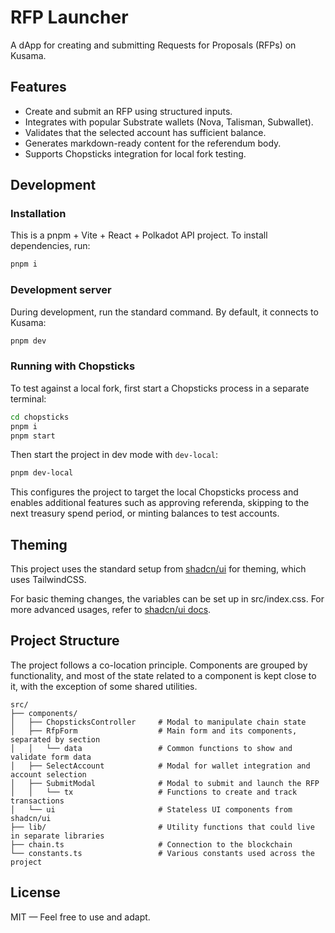 # RFP Launcher

A dApp for creating and submitting Requests for Proposals (RFPs) on Kusama.

## Features

- Create and submit an RFP using structured inputs.
- Integrates with popular Substrate wallets (Nova, Talisman, Subwallet).
- Validates that the selected account has sufficient balance.
- Generates markdown-ready content for the referendum body.
- Supports Chopsticks integration for local fork testing.

## Development

### Installation

This is a pnpm + Vite + React + Polkadot API project. To install dependencies, run:

```sh
pnpm i
```

### Development server

During development, run the standard command. By default, it connects to Kusama:

```sh
pnpm dev
```

### Running with Chopsticks

To test against a local fork, first start a Chopsticks process in a separate terminal:

```sh
cd chopsticks
pnpm i
pnpm start
```

Then start the project in dev mode with `dev-local`:

```sh
pnpm dev-local
```

This configures the project to target the local Chopsticks process and enables additional features such as approving referenda, skipping to the next treasury spend period, or minting balances to test accounts.

## Theming

This project uses the standard setup from [shadcn/ui](https://ui.shadcn.com) for theming, which uses TailwindCSS.

For basic theming changes, the variables can be set up in src/index.css. For more advanced usages, refer to [shadcn/ui docs](https://ui.shadcn.com/docs).

## Project Structure

The project follows a co-location principle. Components are grouped by functionality, and most of the state related to a component is kept close to it, with the exception of some shared utilities.

```
src/
├── components/
│   ├── ChopsticksController     # Modal to manipulate chain state
│   ├── RfpForm                  # Main form and its components, separated by section
│   │   └── data                 # Common functions to show and validate form data
│   ├── SelectAccount            # Modal for wallet integration and account selection
│   ├── SubmitModal              # Modal to submit and launch the RFP
│   │   └── tx                   # Functions to create and track transactions
│   └── ui                       # Stateless UI components from shadcn/ui
├── lib/                         # Utility functions that could live in separate libraries
├── chain.ts                     # Connection to the blockchain
└── constants.ts                 # Various constants used across the project
```

## License

MIT — Feel free to use and adapt.
